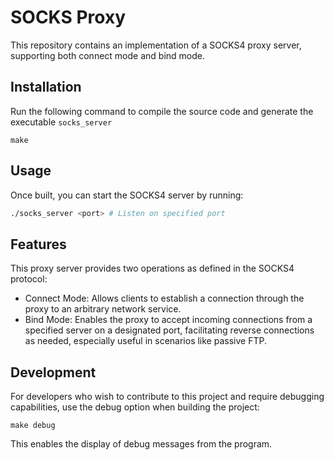 # SOCKS Proxy

This repository contains an implementation of a SOCKS4 proxy server, supporting both connect mode and bind mode.

## Installation
Run the following command to compile the source code and generate the executable `socks_server`
```
make
```

## Usage
Once built, you can start the SOCKS4 server by running:

```bash
./socks_server <port> # Listen on specified port
```

## Features
This proxy server provides two operations as defined in the SOCKS4 protocol:
- Connect Mode: Allows clients to establish a connection through the proxy to an arbitrary network service.
- Bind Mode: Enables the proxy to accept incoming connections from a specified server on a designated port, facilitating reverse connections as needed, especially useful in scenarios like passive FTP.

## Development
For developers who wish to contribute to this project and require debugging capabilities, use the debug option when building the project:
```
make debug
```

This enables the display of debug messages from the program.
